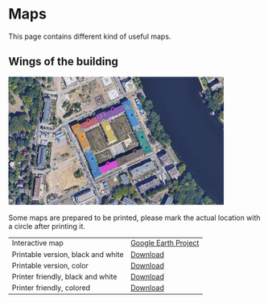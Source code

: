 # Maps

This page contains different kind of useful maps.

## Wings of the building

<img src="./resources/building_wings.png" alt="wings_of_the_building" width="85%"/>

Some maps are prepared to be printed, please mark the actual location with a circle after printing it.

|||
|-|-|
| Interactive map | [Google Earth Project](https://earth.google.com/earth/d/1wL9vX30Bzxr9eJdmouX-m0lGuk-UlAH_?usp=sharing) |
| Printable version, black and white | [Download](./resources/wings_bw.pdf) |
| Printable version, color | [Download](./resources/wings_colored.pdf) |
| Printer friendly, black and white | [Download](./resources/wings_printer_friendly_bw.pdf) |
| Printer friendly, colored | [Download](./resources/wings_printer_friendly_colored.pdf) |
